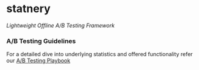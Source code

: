 # statnery
_Lightweight Offline A/B Testing Framework_

### A/B Testing Guidelines
For a detailed dive into underlying statistics and offered functionality refer our [A/B Testing Playbook](Playbook.md)
